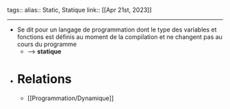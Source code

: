 tags::
alias:: Static, Statique
link::
[[Apr 21st, 2023]]
***

- Se dit pour un langage de programmation dont le type des variables et fonctions est définis au moment de la compilation et ne changent pas au cours du programme
	- --> **statique**
- # Relations
	- [[Programmation/Dynamique]]
